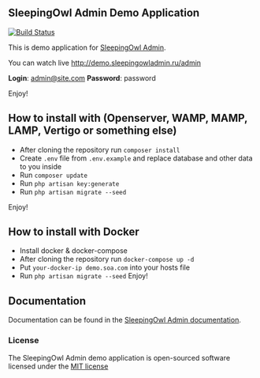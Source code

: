 ## SleepingOwl Admin Demo Application

[![Build Status](https://travis-ci.org/SleepingOwlAdmin/demo.svg?branch=master)](https://travis-ci.org/SleepingOwlAdmin/demo)

This is demo application for [SleepingOwl Admin](https://github.com/LaravelRUS/SleepingOwlAdmin).

You can watch live http://demo.sleepingowladmin.ru/admin

**Login**: admin@site.com
**Password**: password

Enjoy!

## How to install with (Openserver, WAMP, MAMP, LAMP, Vertigo or something else)

* After cloning the repository run `composer install`
* Create `.env` file from `.env.example` and replace database and other data to you inside
* Run `composer update`
* Run `php artisan key:generate`
* Run `php artisan migrate --seed`

Enjoy!

## How to install with Docker
* Install docker & docker-compose
* After cloning the repository run `docker-compose up -d`
* Put `your-docker-ip demo.soa.com` into your hosts file
* Run `php artisan migrate --seed`
Enjoy!

## Documentation

Documentation can be found in the [SleepingOwl Admin documentation](http://sleepingowl.laravel.su/docs/4.0/).

### License

The SleepingOwl Admin demo application is open-sourced software licensed under the [MIT license](http://opensource.org/licenses/MIT)

